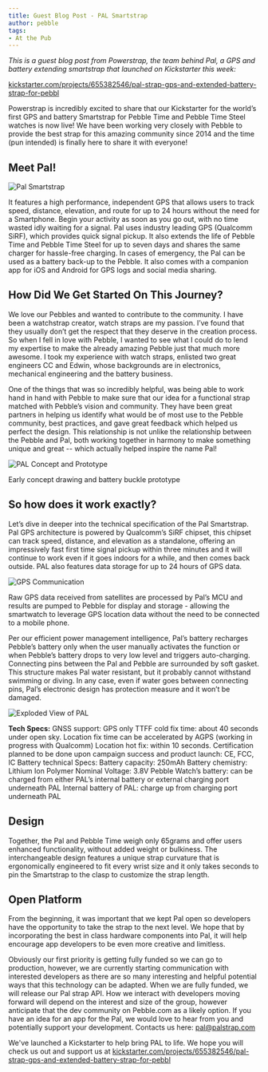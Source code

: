 ```yaml
---
title: Guest Blog Post - PAL Smartstrap
author: pebble
tags:
- At the Pub
---
```

*This is a guest blog post from Powerstrap, the team behind Pal, a GPS and
battery extending smartstrap that launched on Kickstarter this week:*

[kickstarter.com/projects/655382546/pal-strap-gps-and-extended-battery-strap-for-pebbl](https://www.kickstarter.com/projects/655382546/pal-strap-gps-and-extended-battery-strap-for-pebbl)

Powerstrap is incredibly excited to share that our Kickstarter for the world’s
first GPS and battery Smartstrap for Pebble Time and Pebble Time Steel watches
is now live! We have been working very closely with Pebble to provide the best
strap for this amazing community since 2014 and the time (pun intended) is
finally here to share it with everyone!



## Meet Pal!

![Pal Smartstrap](/images/blog/2016-05-18-PAL-Smartstrap/pal.jpg)

It features a high performance, independent GPS that allows users to track
speed, distance, elevation, and route for up to 24 hours without the need for a
Smartphone. Begin your activity as soon as you go out, with no time wasted idly
waiting for a signal. Pal uses industry leading GPS (Qualcomm SiRF), which
provides quick signal pickup. It also extends the life of Pebble Time and Pebble
Time Steel for up to seven days and shares the same charger for hassle-free
charging. In cases of emergency, the Pal can be used as a battery back-up to the
Pebble. It also comes with a companion app for iOS and Android for GPS logs and
social media sharing.

## How Did We Get Started On This Journey?

We love our Pebbles and wanted to contribute to the community. I have been a
watchstrap creator, watch straps are my passion. I’ve found that they usually
don’t get the respect that they deserve in the creation process. So when I fell
in love with Pebble, I wanted to see what I could do to lend my expertise to
make the already amazing Pebble just that much more awesome. I took my
experience with watch straps, enlisted two great engineers CC and Edwin, whose
backgrounds are in electronics, mechanical engineering and the battery business.

One of the things that was so incredibly helpful, was being able to work hand in
hand with Pebble to make sure that our idea for a functional strap matched with
Pebble’s vision and community. They have been great partners in helping us
identify what would be of most use to the Pebble community, best practices, and
gave great feedback which helped us perfect the design. This relationship is not
unlike the relationship between the Pebble and Pal, both working together in
harmony to make something unique and great -- which actually helped inspire the
name Pal!

![PAL Concept and Prototype](/images/blog/2016-05-18-PAL-Smartstrap/concept.png)
<p class="blog__image-text">Early concept drawing and battery buckle prototype</p>

## So how does it work exactly?

Let’s dive in deeper into the technical specification of the Pal Smartstrap. Pal
GPS architecture is powered by Qualcomm’s SiRF chipset, this chipset can track
speed, distance, and elevation as a standalone, offering an impressively fast
first time signal pickup within three minutes and it will continue to work even
if it goes indoors for a while, and then comes back outside. PAL also features data
storage for up to 24 hours of GPS data.

![GPS Communication](/images/blog/2016-05-18-PAL-Smartstrap/communication.jpg)

Raw GPS data received from satellites are processed by Pal’s MCU and results are
pumped to Pebble for display and storage - allowing the smartwatch to leverage
GPS location data without the need to be connected to a mobile phone.

Per our efficient power management intelligence, Pal’s battery recharges
Pebble’s battery only when the user manually activates the function or when
Pebble’s battery drops to very low level and triggers auto-charging. Connecting
pins between the Pal and Pebble are surrounded by soft gasket. This structure
makes Pal water resistant, but it probably cannot withstand swimming or diving.
In any case, even if water goes between connecting pins, Pal’s electronic design
has protection measure and it won’t be damaged.

![Exploded View of PAL](/images/blog/2016-05-18-PAL-Smartstrap/exploded-pal.jpg)

**Tech Specs:** GNSS support: GPS only TTFF cold fix time: about 40 seconds
under open sky. Location fix time can be accelerated by AGPS (working in
progress with Qualcomm) Location hot fix: within 10 seconds. Certification
planned to be done upon campaign success and product launch: CE, FCC, IC Battery
technical Specs: Battery capacity: 250mAh Battery chemistry: Lithium Ion Polymer
Nominal Voltage: 3.8V Pebble Watch’s battery: can be charged from either PAL’s
internal battery or external charging port underneath PAL Internal battery of
PAL: charge up from charging port underneath PAL

## Design

Together, the Pal and Pebble Time weigh only 65grams and offer users enhanced
functionality, without added weight or bulkiness. The interchangeable design
features a unique strap curvature that is ergonomically engineered to fit every
wrist size and it only takes seconds to pin the Smartstrap to the clasp to
customize the strap length.

## Open Platform

From the beginning, it was important that we kept Pal open so developers have
the opportunity to take the strap to the next level. We hope that by
incorporating the best in class hardware components into Pal, it will help
encourage app developers to be even more creative and limitless.

Obviously our first priority is getting fully funded so we can go to production,
however, we are currently starting communication with interested developers as
there are so many interesting and helpful potential ways that this technology
can be adapted. When we are fully funded, we will release our Pal strap API. How
we interact with developers moving forward will depend on the interest and size
of the group, however anticipate that the dev community on Pebble.com as a
likely option. If you have an idea for an app for the Pal, we would love to hear
from you and potentially support your development. Contacts us here:
pal@palstrap.com

We've launched a Kickstarter to help bring PAL to life. We hope you will check
us out and support us at
[kickstarter.com/projects/655382546/pal-strap-gps-and-extended-battery-strap-for-pebbl](https://www.kickstarter.com/projects/655382546/pal-strap-gps-and-extended-battery-strap-for-pebbl)

